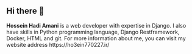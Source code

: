 ## Hi there 👋

<p><b>Hossein Hadi Amani</b> is a web developer with expertise in Django. I also have skills in Python programming language, Django Restframework, Docker, HTML and git. For more information about me, you can visit my website address https://ho3ein770227.ir/</p>
